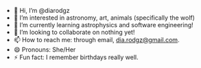 - 👋 Hi, I’m @diarodgz
- 👀 I’m interested in astronomy, art, animals (specifically the wolf)
- 🌱 I’m currently learning astrophysics and software engineering!
- 💞️ I’m looking to collaborate on nothing yet!
- 📫 How to reach me: through email, dia.rodgz@gmail.com.
- 😄 Pronouns: She/Her
- ⚡ Fun fact: I remember birthdays really well.

<!---
diarodgz/diarodgz is a ✨ special ✨ repository because its `README.md` (this file) appears on your GitHub profile.
You can click the Preview link to take a look at your changes.
--->
